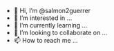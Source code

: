 - 👋 Hi, I’m @salmon2guerrer
- 👀 I’m interested in ...
- 🌱 I’m currently learning ...
- 💞️ I’m looking to collaborate on ...
- 📫 How to reach me ...

<!---
salmon2guerrer/salmon2guerrer is a ✨ special ✨ repository because its `README.md` (this file) appears on your GitHub profile.
You can click the Preview link to take a look at your changes.
--->
